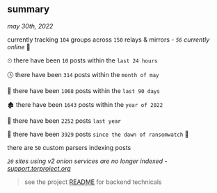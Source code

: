 
## summary
_may 30th, 2022_

currently tracking `104` groups across `150` relays & mirrors - _`56` currently online_ 📡

⏲ there have been `10` posts within the `last 24 hours`

🕓 there have been `314` posts within the `month of may`

📅 there have been `1068` posts within the `last 90 days`

🏚 there have been `1643` posts within the `year of 2022`

🚀 there have been `2252` posts `last year`

🦕 there have been `3929` posts `since the dawn of ransomwatch` 🐣

there are `50` custom parsers indexing posts

_`20` sites using v2 onion services are no longer indexed - [support.torproject.org](https://support.torproject.org/onionservices/v2-deprecation/)_

> see the project [README](https://github.com/jmousqueton/ransomwatch#readme) for backend technicals
